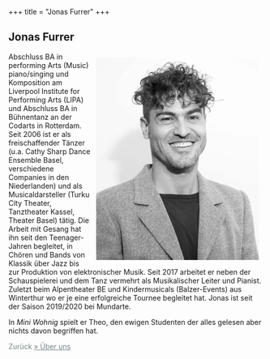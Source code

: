 +++
title = "Jonas Furrer"
+++
<h2>Jonas Furrer</h2>
<img src="/images/jonas.jpeg" style="float: right; margin: 10px;" class="intext"/>

Abschluss BA in performing Arts (Music) piano/singing und Komposition am Liverpool Institute for Performing Arts (LIPA) und Abschluss BA in Bühnentanz an der Codarts in Rotterdam. Seit 2006 ist er als freischaffender Tänzer (u.a. Cathy Sharp Dance Ensemble Basel, verschiedene Companies in den Niederlanden) und als Musicaldarsteller (Turku City Theater, Tanztheater Kassel, Theater Basel) tätig. Die Arbeit mit Gesang hat ihn seit den Teenager-Jahren begleitet, in Chören und Bands von Klassik über Jazz bis zur Produktion von elektronischer Musik. Seit 2017 arbeitet er neben der Schauspielerei und dem Tanz vermehrt als Musikalischer Leiter und Pianist. Zuletzt beim Alpentheater BE und Kindermusicals (Balzer-Events) aus Winterthur wo er je eine erfolgreiche Tournee begleitet hat. Jonas ist seit der Saison 2019/2020 bei Mundarte.


In <i>Mini Wohnig</i> spielt er Theo, den ewigen Studenten der alles gelesen aber nichts davon begriffen hat. 

<span style="color:#758484">
      Zurück
      <a style="color:#758484" href="/about">
        &raquo; Über uns
      </a>
    </span>

